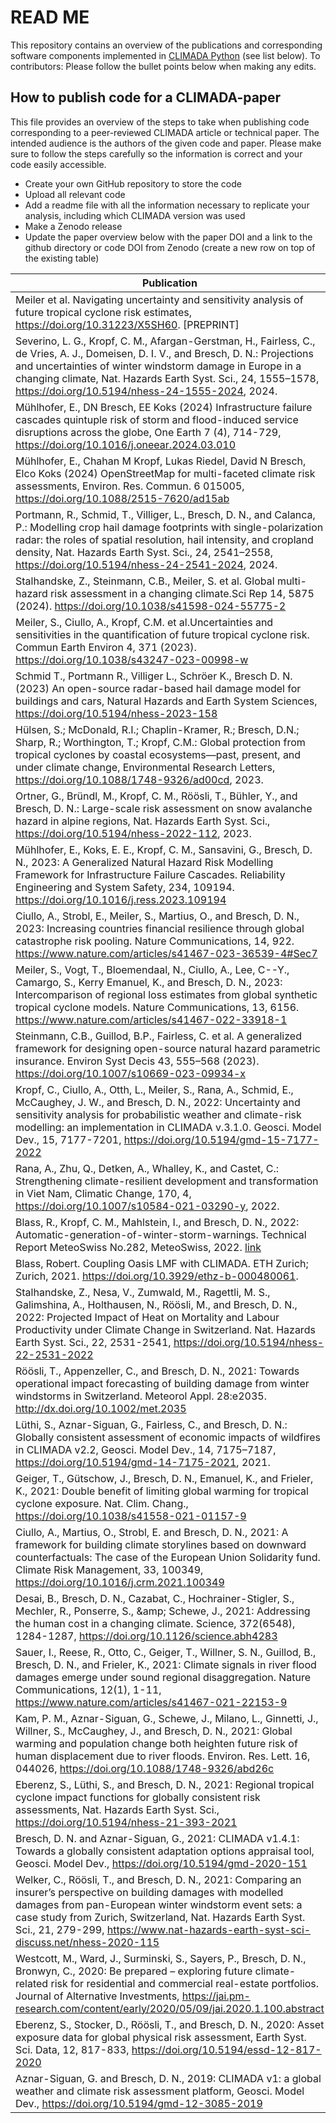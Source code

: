 # READ ME
This repository contains an overview of the publications and corresponding software components implemented in [CLIMADA Python](https://github.com/CLIMADA-project/climada_python) (see list below). 
To contributors: Please follow the bullet points below when making any edits.

## How to publish code for a CLIMADA-paper
This file provides an overview of the steps to take when publishing code corresponding to a peer-reviewed CLIMADA article or technical paper. The intended audience is the authors of the given code and paper. Please make sure to follow the steps carefully so the information is correct and your code easily accessible.

* Create your own GitHub repository to store the code
* Upload all relevant code
* Add a readme file with all the information necessary to replicate your analysis, including which CLIMADA version was used
* Make a Zenodo release
* Update the paper overview below with the paper DOI and a link to the github directory or code DOI from Zenodo (create a new row on top of the existing table)

| Publication                                                                                                                                                                                                                                                                                                                                                  | Code link                                                                                                                                                                    |
|--------------------------------------------------------------------------------------------------------------------------------------------------------------------------------------------------------------------------------------------------------------------------------------------------------------------------------------------------------------|------------------------------------------------------------------------------------------------------------------------------------------------------------------------------|
| Meiler et al. Navigating uncertainty and sensitivity analysis of future tropical cyclone risk estimates, https://doi.org/10.31223/X5SH60. [PREPRINT]                                                                                                                                                                                                         | https://doi.org/10.5281/zenodo.10715404                                                                                                                                      |
| Severino, L. G., Kropf, C. M., Afargan-Gerstman, H., Fairless, C., de Vries, A. J., Domeisen, D. I. V., and Bresch, D. N.: Projections and uncertainties of winter windstorm damage in Europe in a changing climate, Nat. Hazards Earth Syst. Sci., 24, 1555–1578, https://doi.org/10.5194/nhess-24-1555-2024, 2024.                                         | code: https://doi.org/10.5281/zenodo.11048701 data: https://doi.org/10.5281/zenodo.11058585                                                                                  |
| Mühlhofer, E., DN Bresch, EE Koks (2024) Infrastructure failure cascades quintuple risk of storm and flood-induced service disruptions across the globe, One Earth 7 (4), 714-729, https://doi.org/10.1016/j.oneear.2024.03.010                                                                                                                              | https://github.com/Evelyn-M/global-service-disruptions                                                                                                                                                                             |
| Mühlhofer, E., Chahan M Kropf, Lukas Riedel, David N Bresch, Elco Koks (2024) OpenStreetMap for multi-faceted climate risk assessments, Environ. Res. Commun. 6 015005, https://doi.org/10.1088/2515-7620/ad15ab                                                                                                                                             | https://github.com/Evelyn-M/osm-climate-risks                                                                                                                                |
| Portmann, R., Schmid, T., Villiger, L., Bresch, D. N., and Calanca, P.: Modelling crop hail damage footprints with single-polarization radar: the roles of spatial resolution, hail intensity, and cropland density, Nat. Hazards Earth Syst. Sci., 24, 2541–2558, https://doi.org/10.5194/nhess-24-2541-2024, 2024.                                         | https://github.com/CLIMADA-project/climada_papers/tree/main/archive/202403_crop_hail_damage_footprint                                                                        |
| Stalhandske, Z., Steinmann, C.B., Meiler, S. et al. Global multi-hazard risk assessment in a changing climate.Sci Rep 14, 5875 (2024). https://doi.org/10.1038/s41598-024-55775-2                                                                                                                                                                            | https://github.com/CLIMADA-project/climada_papers/tree/main/archive/202403_multi_hazard_risk_assessment                                                                      |
| Meiler, S., Ciullo, A., Kropf, C.M. et al.Uncertainties and sensitivities in the quantification of future tropical cyclone risk. Commun Earth Environ 4, 371 (2023). https://doi.org/10.1038/s43247-023-00998-w                                                                                                                                              | https://doi.org/10.5281/zenodo.8073353                                                                                                                                       |
| Schmid T., Portmann R., Villiger L., Schröer K., Bresch D. N. (2023) An open-source radar-based hail damage model for buildings and cars, Natural Hazards and Earth System Sciences, https://doi.org/10.5194/nhess-2023-158                                                                                                                                  | https://doi.org/10.5281/zenodo.10563495 https://github.com/CLIMADA-project/climada_papers/tree/main/archive/202309_hail_damage_model                                         |
| Hülsen, S.; McDonald, R.I.; Chaplin-Kramer, R.; Bresch, D.N.; Sharp, R.; Worthington, T.; Kropf, C.M.: Global protection from tropical cyclones by coastal ecosystems—past, present, and under climate change, Environmental Research Letters, https://doi.org/10.1088/1748-9326/ad00cd, 2023.                                                               | https://doi.org/10.5281/zenodo.8100826 https://github.com/CLIMADA-project/climada_papers/tree/main/archive/202305_coastal_ecosystems_TC                                      |
| Ortner, G., Bründl, M., Kropf, C. M., Röösli, T., Bühler, Y., and Bresch, D. N.: Large-scale risk assessment on snow avalanche hazard in alpine regions, Nat. Hazards Earth Syst. Sci., https://doi.org/10.5194/nhess-2022-112, 2023.                                                                                                                        | https://github.com/CLIMADA-project/climada_papers/tree/main/archive/202305_avalanche_switzerland_present                                                                     |
| Mühlhofer, E., Koks, E. E., Kropf, C. M., Sansavini, G., Bresch, D. N., 2023: A Generalized Natural Hazard Risk Modelling Framework for Infrastructure Failure Cascades. Reliability Engineering and System Safety, 234, 109194. https://doi.org/10.1016/j.ress.2023.109194                                                                                  | https://github.com/CLIMADA-project/climada_papers/tree/main/archive/202208_critical_infrastructure_nw_risks                                                                  |
| Ciullo, A., Strobl, E., Meiler, S., Martius, O., and Bresch, D. N., 2023: Increasing countries financial resilience through global catastrophe risk pooling. Nature Communications, 14, 922. https://www.nature.com/articles/s41467-023-36539-4#Sec7                                                                                                         | https://doi.org/10.5281/zenodo.7371742                                                                                                                                       |
| Meiler, S., Vogt, T., Bloemendaal, N., Ciullo, A., Lee, C--Y., Camargo, S., Kerry Emanuel, K., and Bresch, D. N., 2023: Intercomparison of regional loss estimates from global synthetic tropical cyclone models. Nature Communications, 13, 6156. https://www.nature.com/articles/s41467-022-33918-1                                                        | https://doi.org/10.5281/zenodo.6782091                                                                                                                                       |
| Steinmann, C.B., Guillod, B.P., Fairless, C. et al. A generalized framework for designing open-source natural hazard parametric insurance. Environ Syst Decis 43, 555–568 (2023). https://doi.org/10.1007/s10669-023-09934-x                                                                                                                                 | https://github.com/CLIMADA-project/climada_papers/tree/main/archive/202303_parametric_insurance_framework                                                                    |
| Kropf, C., Ciullo, A., Otth, L., Meiler, S., Rana, A., Schmid, E., McCaughey, J. W., and Bresch, D. N., 2022: Uncertainty and sensitivity analysis for probabilistic weather and climate-risk modelling: an implementation in CLIMADA v.3.1.0. Geosci. Model Dev., 15, 7177-7201, https://doi.org/10.5194/gmd-15-7177-2022                                   | https://github.com/CLIMADA-project/climada_papers/tree/main/archive/202012_unsequa_vietnam_tc_ts                                                                             |
| Rana, A., Zhu, Q., Detken, A., Whalley, K., and Castet, C.: Strengthening climate-resilient development and transformation in Viet Nam, Climatic Change, 170, 4, https://doi.org/10.1007/s10584-021-03290-y, 2022.                                                                                                                                           | https://github.com/arunranain/climada_tc_vietnam                                                                                                                             |
| Blass, R., Kropf, C. M., Mahlstein, I., and Bresch, D. N., 2022: Automatic-generation-of-winter-storm-warnings. Technical Report MeteoSwiss No.282, MeteoSwiss, 2022. [ link ]( https://www.meteoschweiz.admin.ch/home/service-und-publikationen/publikationen.subpage.html/de/data/publications/2022/6/automatic-generation-of-winter-storm-warnings.html ) |                                                                                                                                                                              |
| Blass, Robert. Coupling Oasis LMF with CLIMADA. ETH Zurich; Zurich, 2021. https://doi.org/10.3929/ethz-b-000480061.                                                                                                                                                                                                                                          | Tutorial (and all the code) here:  https://github.com/CLIMADA-project/climada_petals/blob/feature/ktools/doc/tutorial/ktools_examples.ipynb                                  |
| Stalhandske, Z., Nesa, V., Zumwald, M., Ragettli, M. S., Galimshina, A., Holthausen, N., Röösli, M., and Bresch, D. N., 2022: Projected Impact of Heat on Mortality and Labour Productivity under Climate Change in Switzerland. Nat. Hazards Earth Syst. Sci., 22, 2531-2541, https://doi.org/10.5194/nhess-22-2531-2022                                    | https://doi.org/10.5281/zenodo.6908285 https://github.com/zeliest/heat_mortality_productivity_impacts                                                                        |
| Röösli, T., Appenzeller, C., and Bresch, D. N., 2021: Towards operational impact forecasting of building damage from winter windstorms in Switzerland. Meteorol Appl. 28:e2035. http://dx.doi.org/10.1002/met.2035                                                                                                                                           |                                                                                                                                                                              |
| Lüthi, S., Aznar-Siguan, G., Fairless, C., and Bresch, D. N.: Globally consistent assessment of economic impacts of wildfires in CLIMADA v2.2, Geosci. Model Dev., 14, 7175–7187, https://doi.org/10.5194/gmd-14-7175-2021, 2021.                                                                                                                            | https://github.com/CLIMADA-project/climada_papers/tree/main/archive/211312_climada_wildfire                                                                                  |
| Geiger, T., Gütschow, J., Bresch, D. N., Emanuel, K., and Frieler, K., 2021: Double benefit of limiting global warming for tropical cyclone exposure. Nat. Clim. Chang., https://doi.org/10.1038/s41558-021-01157-9                                                                                                                                          | https://github.com/CLIMADA-project/climada_python/releases/tag/v2.2.0 https://github.com/CLIMADA-project/climada_petals/blob/main/doc/tutorial/climada_hazard_emulator.ipynb |
| Ciullo, A., Martius, O., Strobl, E. and Bresch, D. N., 2021: A framework for building climate storylines based on downward counterfactuals: The case of the European Union Solidarity fund. Climate Risk Management, 33, 100349, https://doi.org/10.1016/j.crm.2021.100349                                                                                   |                                                                                                                                                                              |
| Desai, B., Bresch, D. N., Cazabat, C., Hochrainer-Stigler, S., Mechler, R., Ponserre, S., &amp;amp; Schewe, J., 2021: Addressing the human cost in a changing climate. Science, 372(6548), 1284-1287, https://doi.org/10.1126/science.abh4283                                                                                                                |                                                                                                                                                                              |
| Sauer, I., Reese, R., Otto, C., Geiger, T., Willner, S. N., Guillod, B., Bresch, D. N., and Frieler, K., 2021: Climate signals in river flood damages emerge under sound regional disaggregation. Nature Communications, 12(1), 1-11, https://www.nature.com/articles/s41467-021-22153-9                                                                     | https://github.com/CLIMADA-project/climada_papers/tree/main/archive/202010_flood_attribution                                                                                 |
| Kam, P. M., Aznar-Siguan, G., Schewe, J., Milano, L., Ginnetti, J., Willner, S., McCaughey, J., and Bresch, D. N., 2021: Global warming and population change both heighten future risk of human displacement due to river floods. Environ. Res. Lett. 16, 044026, https://doi.org/10.1088/1748-9326/abd26c                                                  | https://github.com/CLIMADA-project/climada_papers/tree/main/archive/202008_global_flood_displacement                                                                         |
| Eberenz, S., Lüthi, S., and Bresch, D. N., 2021: Regional tropical cyclone impact functions for globally consistent risk assessments, Nat. Hazards Earth Syst. Sci., https://doi.org/10.5194/nhess-21-393-2021                                                                                                                                               | https://doi.org/10.5281/zenodo.4478341 https://github.com/CLIMADA-project/climada_papers/tree/main/archive/202005_tropical_cyclone_calibration                               |
| Bresch, D. N. and Aznar-Siguan, G., 2021: CLIMADA v1.4.1: Towards a globally consistent adaptation options appraisal tool, Geosci. Model Dev., https://doi.org/10.5194/gmd-2020-151                                                                                                                                                                          | https://github.com/CLIMADA-project/climada_papers/tree/main/archive/202008_climada_adaptation                                                                                |
| Welker, C., Röösli, T., and Bresch, D. N., 2021: Comparing an insurer’s perspective on building damages with modelled damages from pan-European winter windstorm event sets: a case study from Zurich, Switzerland, Nat. Hazards Earth Syst. Sci., 21, 279-299, https://www.nat-hazards-earth-syst-sci-discuss.net/nhess-2020-115                            | https://github.com/CLIMADA-project/climada_papers/tree/main/archive/202002_winter_windstorms_model                                                                           |
| Westcott, M., Ward, J., Surminski, S., Sayers, P., Bresch, D. N., Bronwyn, C., 2020: Be prepared – exploring future climate-related risk for residential and commercial real-estate portfolios. Journal of Alternative Investments, https://jai.pm-research.com/content/early/2020/05/09/jai.2020.1.100.abstract                                             |                                                                                                                                                                              |
| Eberenz, S., Stocker, D., Röösli, T., and Bresch, D. N., 2020: Asset exposure data for global physical risk assessment, Earth Syst. Sci. Data, 12, 817-833, https://doi.org/10.5194/essd-12-817-2020                                                                                                                                                         | https://github.com/CLIMADA-project/climada_papers/tree/main/archive/201903_litpop_exposure_data_model                                                                        |
| Aznar-Siguan, G. and Bresch, D. N., 2019: CLIMADA v1: a global weather and climate risk assessment platform, Geosci. Model Dev., https://doi.org/10.5194/gmd-12-3085-2019                                                                                                                                                                                    | https://github.com/CLIMADA-project/climada_papers/tree/main/archive/201812_climada_risk_assessment                                                                           |
